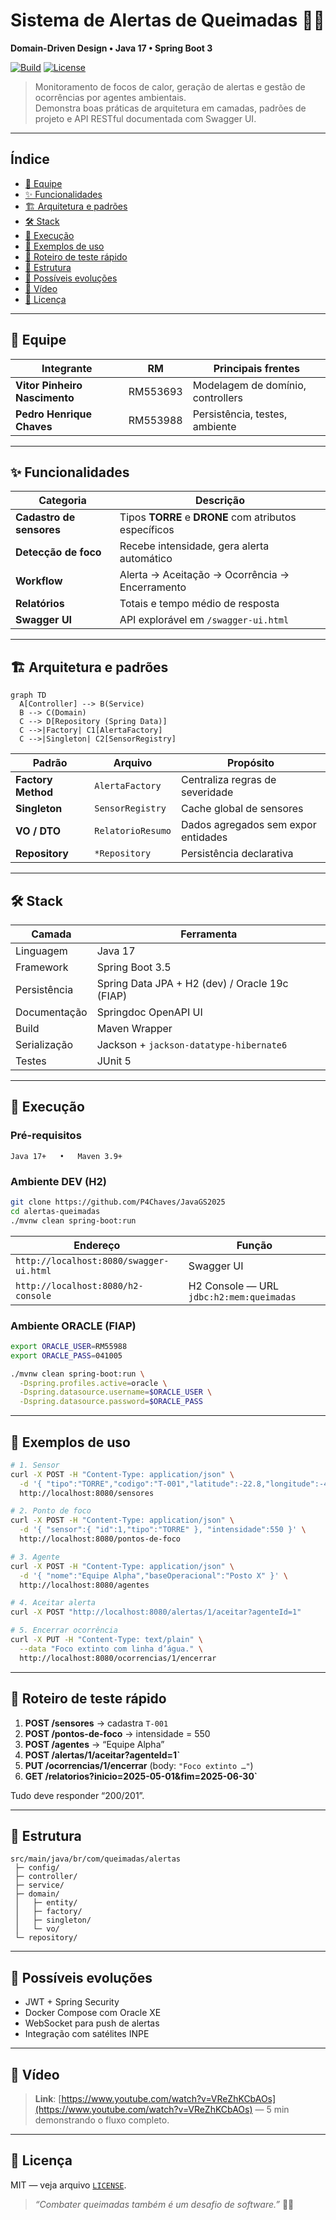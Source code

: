 # Sistema de Alertas de Queimadas 🌋🔥
**Domain-Driven Design • Java 17 • Spring Boot 3**

[![Build](https://img.shields.io/badge/build-passing-brightgreen)](https://github.com/<usuario>/alertas-queimadas/actions)
[![License](https://img.shields.io/badge/license-MIT-blue)](LICENSE)

> Monitoramento de focos de calor, geração de alertas e gestão de
> ocorrências por agentes ambientais.  
> Demonstra boas práticas de arquitetura em camadas, padrões de projeto
> e API RESTful documentada com Swagger UI.

---

## Índice <!-- omit in toc -->
- [👥 Equipe](#-equipe)
- [✨ Funcionalidades](#-funcionalidades)
- [🏗️ Arquitetura e padrões](#️-arquitetura-e-padrões)
- [🛠️ Stack](#️-stack)
- [🚀 Execução](#-execução)
- [📑 Exemplos de uso](#-exemplos-de-uso)
- [🧪 Roteiro de teste rápido](#-roteiro-de-teste-rápido)
- [📂 Estrutura](#-estrutura)
- [🔭 Possíveis evoluções](#-possíveis-evoluções)
- [🎥 Vídeo](#-vídeo)
- [📜 Licença](#-licença)

---

## 👥 Equipe

| Integrante | RM | Principais frentes |
|------------|----|--------------------|
| **Vitor Pinheiro Nascimento** | RM553693 | Modelagem de domínio, controllers |
| **Pedro Henrique Chaves**     | RM553988 | Persistência, testes, ambiente |

---

## ✨ Funcionalidades

| Categoria | Descrição |
|-----------|-----------|
| **Cadastro de sensores** | Tipos **TORRE** e **DRONE** com atributos específicos |
| **Detecção de foco** | Recebe intensidade, gera alerta automático |
| **Workflow** | Alerta → Aceitação → Ocorrência → Encerramento |
| **Relatórios** | Totais e tempo médio de resposta |
| **Swagger UI** | API explorável em `/swagger-ui.html` |

---

## 🏗️ Arquitetura e padrões

```mermaid
graph TD
  A[Controller] --> B(Service)
  B --> C(Domain)
  C --> D[Repository (Spring Data)]
  C -->|Factory| C1[AlertaFactory]
  C -->|Singleton| C2[SensorRegistry]
````

| Padrão             | Arquivo           | Propósito                           |
| ------------------ | ----------------- | ----------------------------------- |
| **Factory Method** | `AlertaFactory`   | Centraliza regras de severidade     |
| **Singleton**      | `SensorRegistry`  | Cache global de sensores            |
| **VO / DTO**       | `RelatorioResumo` | Dados agregados sem expor entidades |
| **Repository**     | `*Repository`     | Persistência declarativa            |

---

## 🛠️ Stack

| Camada       | Ferramenta                                     |
| ------------ | ---------------------------------------------- |
| Linguagem    | Java 17                                        |
| Framework    | Spring Boot 3.5                                |
| Persistência | Spring Data JPA + H2 (dev) / Oracle 19c (FIAP) |
| Documentação | Springdoc OpenAPI UI                           |
| Build        | Maven Wrapper                                  |
| Serialização | Jackson + `jackson-datatype-hibernate6`        |
| Testes       | JUnit 5                                        |

---

## 🚀 Execução

### Pré-requisitos

```text
Java 17+   •   Maven 3.9+
```

### Ambiente **DEV** (H2)

```bash
git clone https://github.com/P4Chaves/JavaGS2025
cd alertas-queimadas
./mvnw clean spring-boot:run
```

| Endereço                                | Função                                   |
| --------------------------------------- | ---------------------------------------- |
| `http://localhost:8080/swagger-ui.html` | Swagger UI                               |
| `http://localhost:8080/h2-console`      | H2 Console — URL `jdbc:h2:mem:queimadas` |

### Ambiente **ORACLE** (FIAP)

```bash
export ORACLE_USER=RM55988
export ORACLE_PASS=041005

./mvnw clean spring-boot:run \
  -Dspring.profiles.active=oracle \
  -Dspring.datasource.username=$ORACLE_USER \
  -Dspring.datasource.password=$ORACLE_PASS
```

---

## 📑 Exemplos de uso

```bash
# 1. Sensor
curl -X POST -H "Content-Type: application/json" \
  -d '{ "tipo":"TORRE","codigo":"T-001","latitude":-22.8,"longitude":-43.3,"altura":25,"alcanceKm":5 }' \
  http://localhost:8080/sensores

# 2. Ponto de foco
curl -X POST -H "Content-Type: application/json" \
  -d '{ "sensor":{ "id":1,"tipo":"TORRE" }, "intensidade":550 }' \
  http://localhost:8080/pontos-de-foco

# 3. Agente
curl -X POST -H "Content-Type: application/json" \
  -d '{ "nome":"Equipe Alpha","baseOperacional":"Posto X" }' \
  http://localhost:8080/agentes

# 4. Aceitar alerta
curl -X POST "http://localhost:8080/alertas/1/aceitar?agenteId=1"

# 5. Encerrar ocorrência
curl -X PUT -H "Content-Type: text/plain" \
  --data "Foco extinto com linha d’água." \
  http://localhost:8080/ocorrencias/1/encerrar
```

---

## 🧪 Roteiro de teste rápido

1. **POST /sensores** → cadastra `T-001`
2. **POST /pontos-de-foco** → intensidade = 550
3. **POST /agentes** → “Equipe Alpha”
4. **POST /alertas/1/aceitar?agenteId=1\`**
5. **PUT /ocorrencias/1/encerrar** (body: `"Foco extinto …"`)
6. **GET /relatorios?inicio=2025-05-01\&fim=2025-06-30\`**

Tudo deve responder “200/201”.

---

## 📂 Estrutura

```
src/main/java/br/com/queimadas/alertas
 ├─ config/
 ├─ controller/
 ├─ service/
 ├─ domain/
 │   ├─ entity/
 │   ├─ factory/
 │   ├─ singleton/
 │   └─ vo/
 └─ repository/
```

---

## 🔭 Possíveis evoluções

* JWT + Spring Security
* Docker Compose com Oracle XE
* WebSocket para push de alertas
* Integração com satélites INPE

---

## 🎥 Vídeo

> **Link**: [https://www.youtube.com/watch?v=VReZhKCbAOs](https://www.youtube.com/watch?v=VReZhKCbAOs) — 5 min demonstrando o fluxo completo.

---

## 📜 Licença

MIT — veja arquivo [`LICENSE`](LICENSE).

> *“Combater queimadas também é um desafio de software.”* 🚒✨

